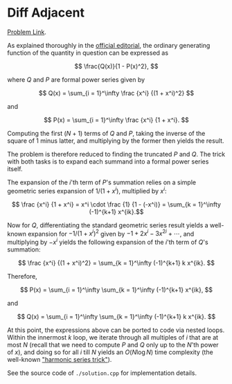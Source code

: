 # Diff Adjacent

[Problem Link](https://atcoder.jp/contests/abc297/tasks/abc297_h).

As explained thoroughly in the [official editorial](https://atcoder.jp/contests/abc297/editorial/6199), the ordinary generating function of the quantity in question can be expressed as 

$$ \frac{Q(x)}{1 - P(x)^2}, $$

where $Q$ and $P$ are formal power series given by

$$ Q(x) = \sum_{i = 1}^\infty \frac {x^i} {(1 + x^i)^2} $$

and

$$ P(x) = \sum_{i = 1}^\infty \frac {x^i} {1 + x^i}. $$

Computing the first $(N + 1)$ terms of $Q$ and $P$, taking the inverse of the square of $1$ minus latter, and multiplying by the former then yields the result.

The problem is therefore reduced to finding the truncated $P$ and $Q$. The trick with both tasks is to expand each summand into a formal power series itself.

The expansion of the $i$'th term of $P$'s summation relies on a simple geometric series expansion of $1/(1+x^i)$, multiplied by $x^i$:

$$ \frac {x^i} {1 + x^i} = x^i \cdot \frac {1} {1 - (-x^i)} = \sum_{k = 1}^\infty (-1)^{k+1} x^{ik}.$$

Now for $Q$, differentiating the standard geometric series result yields a well-known expansion for $- 1 / (1 + x^i)^2$ given by $-1 + 2x^i - 3x^{2i} + \cdots$, and multiplying by $-x^i$ yields the following expansion of the $i$'th term of $Q$'s summation:

$$ \frac {x^i} {(1 + x^i)^2} = \sum_{k = 1}^\infty (-1)^{k+1} k x^{ik}. $$

Therefore,

$$ P(x) =  \sum_{i = 1}^\infty \sum_{k = 1}^\infty (-1)^{k+1} x^{ik}, $$

and 

$$ Q(x) = \sum_{i = 1}^\infty \sum_{k = 1}^\infty (-1)^{k+1} k x^{ik}. $$

At this point, the expressions above can be ported to code via nested loops. Within the innermost $k$ loop, we iterate through all multiples of $i$ that are at most $N$ (recall that we need to compute $P$ and $Q$ only up to the $N$'th power of $x$), and doing so for all $i$ till $N$ yields an $O(N \log N)$ time complexity (the well-known ["harmonic series trick"](https://discuss.codechef.com/t/more-intuitive-explanation-for-the-harmonic-seriess-sum/67287)).

See the source code of `./solution.cpp` for implementation details.
